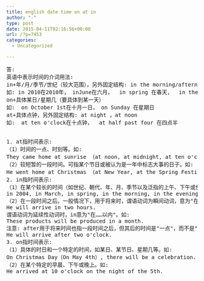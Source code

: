 ```yaml
---
title: english date time on at in
author: "-"
type: post
date: 2015-04-11T02:16:56+00:00
url: /?p=7453
categories:
  - Uncategorized

---
```

<pre class="best-text mb-10">答: 
英语中表示时间的介词用法: 
in+年/月/季节/世纪（较大范围），另外固定结构: in the morning/afternoon/evening
如: in 2010在2010年， inJune在六月，  in spring 在春天，  in the 1980s 在20世纪80年代
on+具体某日/星期几（要具体到某一天）
如:  on October 1st在十月一日， on Sunday 在星期日
at+具体点钟，另外固定结构: at night ，at noon
如:  at ten o'clock在十点钟，  at half past four 在四点半

<pre id="answer-content-730248919" class="answer-text mb-10">1. at指时间表示:  
（1）时间的一点、时刻等。如: 
They came home at sunrise （at noon, at midnight, at ten o'clock, at daybreak, at dawn）. 
（2）较短暂的一段时间。可指某个节日或被认为是一年中标志大事的日子。如:  
He went home at Christmas （at New Year, at the Spring Festival, at night）. 
2. in指时间表示:  
（1）在某个较长的时间（如世纪、朝代、年、月、季节以及泛指的上午、下午或傍晚等）内。如:  
in 2004, in March, in spring, in the morning, in the evening, etc 
（2）在一段时间之后。一般情况下，用于将来时，谓语动词为瞬间动词，意为"在……以后"。如:  
He will arrive in two hours. 
谓语动词为延续性动词时，in意为"在……以内"。如:  
These products will be produced in a month. 
注意: after用于将来时间也指一段时间之后，但其后的时间是"一点"，而不是"一段"。如:  
He will arrive after two o'clock. 
3. on指时间表示:  
（1）具体的时日和一个特定的时间，如某日、某节日、星期几等。如:  
On Christmas Day（On May 4th）, there will be a celebration. 
（2）在某个特定的早晨、下午或晚上。如:  
He arrived at 10 o'clock on the night of the 5th.